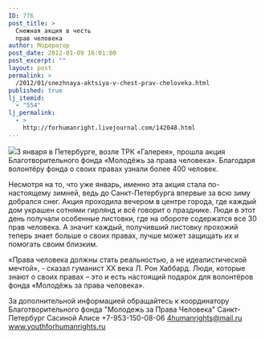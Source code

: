 ```yaml
---
ID: 776
post_title: >
  Снежная акция в честь
  прав человека
author: Модератор
post_date: 2012-01-09 16:01:00
post_excerpt: ""
layout: post
permalink: >
  /2012/01/snezhnaya-aktsiya-v-chest-prav-cheloveka.html
published: true
lj_itemid:
  - "554"
lj_permalink:
  - >
    http://forhumanright.livejournal.com/142048.html
---
```

<img src="http://cs5338.vk.com/u132145096/132409092/x_5b26039f.jpg" />3 января в Петербурге, возле ТРК «Галерея», прошла акция Благотворительного фонда  «Молодёжь за права человека». Благодаря волонтёру фонда о своих правах узнали более 400 человек.

Несмотря на то, что уже январь, именно эта акция стала по-настоящему зимней, ведь до Санкт-Петербурга впервые за всю зиму добрался снег. Акция проходила вечером в центре города, где каждый дом украшен сотнями гирлянд и всё говорит о празднике. Люди в этот день получали особенные листовки, где на обороте содержатся все 30 прав человека. А значит каждый, получивший листовку прохожий теперь знает больше о своих правах, лучше может защищать их и помогать своим близким.

«Права человека должны стать реальностью, а не идеалистической мечтой», - сказал гуманист ХХ века Л. Рон Хаббард. Люди, которые знают о своих правах – это и есть настоящий подарок для волонтёров фонда «Молодёжь за права человека».

За дополнительной информацией обращайтесь к координатору
Благотворительного фонда
"Молодежь за Права Человека" Санкт-Петербург 
Сасиной Алисе 
+7-953-150-08-06 
4humanrights@mail.ru
www.youthforhumanrights.ru